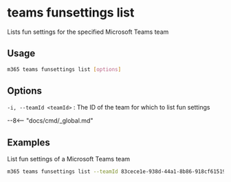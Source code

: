 # teams funsettings list

Lists fun settings for the specified Microsoft Teams team

## Usage

```sh
m365 teams funsettings list [options]
```

## Options

`-i, --teamId <teamId>`
: The ID of the team for which to list fun settings

--8<-- "docs/cmd/_global.md"

## Examples

List fun settings of a Microsoft Teams team

```sh
m365 teams funsettings list --teamId 83cece1e-938d-44a1-8b86-918cf6151957
```
